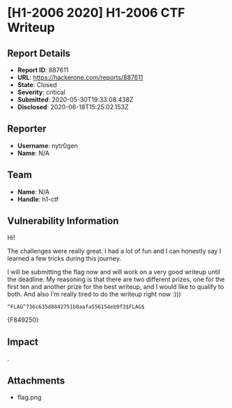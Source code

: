 # [H1-2006 2020] H1-2006 CTF Writeup

## Report Details
- **Report ID**: 887611
- **URL**: https://hackerone.com/reports/887611
- **State**: Closed
- **Severity**: critical
- **Submitted**: 2020-05-30T19:33:08.438Z
- **Disclosed**: 2020-06-18T15:25:02.153Z

## Reporter
- **Username**: nytr0gen
- **Name**: N/A

## Team
- **Name**: N/A
- **Handle**: h1-ctf

## Vulnerability Information
Hi! 

The challenges were really great. I had a lot of fun and I can honestly say I learned a few tricks during this journey.

I will be submitting the flag now and will work on a very good writeup until the deadline. My reasoning is that there are two different prizes, one for the first ten and another prize for the best writeup, and I would like to qualify to both. And also I'm really tired to do the writeup right now :)))

```
^FLAG^736c635d8842751b8aafa556154eb9f3$FLAG$
```

{F849250}

## Impact

.

## Attachments
- flag.png
